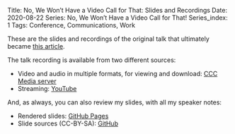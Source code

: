 Title: No, We Won’t Have a Video Call for That: Slides and Recordings
Date: 2020-08-22
Series: No, We Won’t Have a Video Call for That!
Series_index: 1
Tags: Conference, Communications, Work

These are the slides and recordings of the original talk that
ultimately became [this article]({filename}froscon2020.md).

The talk recording is available from two different sources:

* Video and audio in multiple formats, for viewing and download: [CCC
  Media
  server](https://media.ccc.de/v/froscon2020-2605-no_we_won_t_have_a_video_call_for_that)
* Streaming: [YouTube](https://youtu.be/NVnci3tyDa4)

And, as always, you can also review my slides, with all my speaker notes:

* Rendered slides: [GitHub
  Pages](https://fghaas.github.io/froscon2020/)
* Slide sources (CC-BY-SA): [GitHub](https://github.com/fghaas/froscon2020)  

